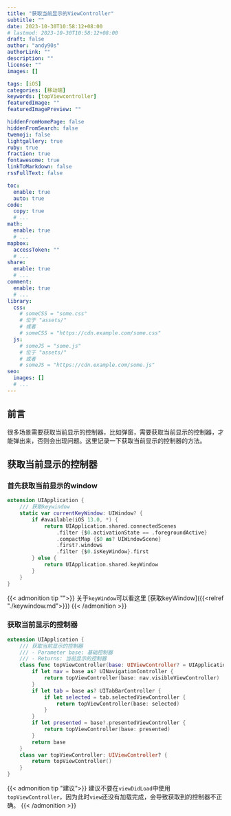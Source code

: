```yaml
---
title: "获取当前显示的ViewController"
subtitle: ""
date: 2023-10-30T10:58:12+08:00
# lastmod: 2023-10-30T10:58:12+08:00
draft: false
author: "andy90s"
authorLink: ""
description: ""
license: ""
images: []

tags: [iOS]
categories: [移动端]
keywords: [topViewcontroller]
featuredImage: ""
featuredImagePreview: ""

hiddenFromHomePage: false
hiddenFromSearch: false
twemoji: false
lightgallery: true
ruby: true
fraction: true
fontawesome: true
linkToMarkdown: false
rssFullText: false

toc:
  enable: true
  auto: true
code:
  copy: true
  # ...
math:
  enable: true
  # ...
mapbox:
  accessToken: ""
  # ...
share:
  enable: true
  # ...
comment:
  enable: true
  # ...
library:
  css:
    # someCSS = "some.css"
    # 位于 "assets/"
    # 或者
    # someCSS = "https://cdn.example.com/some.css"
  js:
    # someJS = "some.js"
    # 位于 "assets/"
    # 或者
    # someJS = "https://cdn.example.com/some.js"
seo:
  images: []
  # ...
---
```

<!--more-->

## 前言
很多场景需要获取当前显示的控制器，比如弹窗，需要获取当前显示的控制器，才能弹出来，否则会出现问题。这里记录一下获取当前显示的控制器的方法。

## 获取当前显示的控制器
### 首先获取当前显示的window

```swift
extension UIApplication {
    /// 获取keywindow
    static var currentKeyWindow: UIWindow? {
        if #available(iOS 13.0, *) {
            return UIApplication.shared.connectedScenes
                .filter {$0.activationState == .foregroundActive}
                .compactMap {$0 as? UIWindowScene}
                .first?.windows
                .filter {$0.isKeyWindow}.first
        } else {
            return UIApplication.shared.keyWindow
        }
    }
}
```
{{< admonition tip "">}}
关于`keyWindow`可以看这里 [获取keyWindow]({{<relref "./keywindow.md">}})
{{< /admonition >}}
### 获取当前显示的控制器
```swift
extension UIApplication {
    /// 获取当前显示的控制器
    /// - Parameter base: 基础控制器
    /// - Returns: 当前显示的控制器
    class func topViewController(base: UIViewController? = UIApplication.currentKeyWindow?.rootViewController) -> UIViewController? {
        if let nav = base as? UINavigationController {
            return topViewController(base: nav.visibleViewController)
        }
        if let tab = base as? UITabBarController {
            if let selected = tab.selectedViewController {
                return topViewController(base: selected)
            }
        }
        if let presented = base?.presentedViewController {
            return topViewController(base: presented)
        }
        return base
    }
    class var topViewController: UIViewController? {
        return topViewController()
    }
}
```
{{< admonition tip "建议">}}
建议不要在`viewDidLoad`中使用`topViewController`，因为此时`view`还没有加载完成，会导致获取到的控制器不正确。
{{< /admonition >}}
